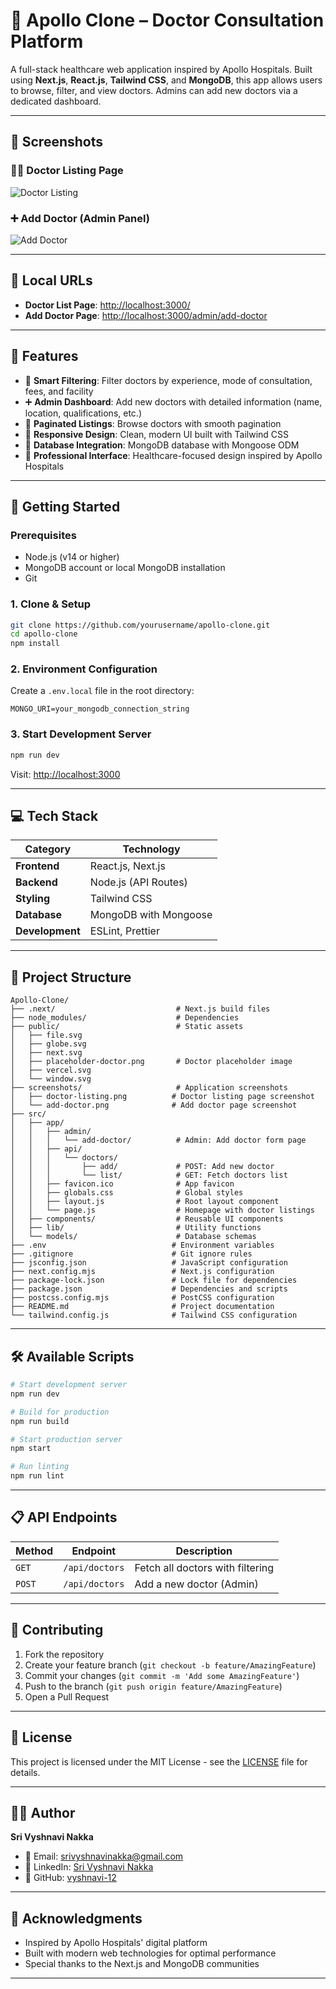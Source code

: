 # 🏥 Apollo Clone – Doctor Consultation Platform

A full-stack healthcare web application inspired by Apollo Hospitals. Built using **Next.js**, **React.js**, **Tailwind CSS**, and **MongoDB**, this app allows users to browse, filter, and view doctors. Admins can add new doctors via a dedicated dashboard.

---

## 📸 Screenshots

### 🧑‍⚕️ Doctor Listing Page
![Doctor Listing](./screenshots/doctor-listing.png)

### ➕ Add Doctor (Admin Panel)
![Add Doctor](./screenshots/add-doctor.png)

---

## 🔗 Local URLs

- **Doctor List Page**: [http://localhost:3000/](http://localhost:3000/)
- **Add Doctor Page**: [http://localhost:3000/admin/add-doctor](http://localhost:3000/admin/add-doctor)

---

## 🚀 Features

- 🔎 **Smart Filtering**: Filter doctors by experience, mode of consultation, fees, and facility
- ➕ **Admin Dashboard**: Add new doctors with detailed information (name, location, qualifications, etc.)
- 📄 **Paginated Listings**: Browse doctors with smooth pagination
- 🎨 **Responsive Design**: Clean, modern UI built with Tailwind CSS
- 💾 **Database Integration**: MongoDB database with Mongoose ODM
- 🏥 **Professional Interface**: Healthcare-focused design inspired by Apollo Hospitals

---

## 🧪 Getting Started

### Prerequisites
- Node.js (v14 or higher)
- MongoDB account or local MongoDB installation
- Git

### 1. Clone & Setup
```bash
git clone https://github.com/yourusername/apollo-clone.git
cd apollo-clone
npm install
```

### 2. Environment Configuration
Create a `.env.local` file in the root directory:
```env
MONGO_URI=your_mongodb_connection_string
```

### 3. Start Development Server
```bash
npm run dev
```

Visit: [http://localhost:3000](http://localhost:3000)

---

## 💻 Tech Stack

| Category | Technology |
|----------|------------|
| **Frontend** | React.js, Next.js |
| **Backend** | Node.js (API Routes) |
| **Styling** | Tailwind CSS |
| **Database** | MongoDB with Mongoose |
| **Development** | ESLint, Prettier |

---

## 📁 Project Structure

```
Apollo-Clone/
├── .next/                           # Next.js build files
├── node_modules/                    # Dependencies
├── public/                          # Static assets
│   ├── file.svg
│   ├── globe.svg
│   ├── next.svg
│   ├── placeholder-doctor.png       # Doctor placeholder image
│   ├── vercel.svg
│   └── window.svg
├── screenshots/                     # Application screenshots
│   ├── doctor-listing.png          # Doctor listing page screenshot
│   └── add-doctor.png              # Add doctor page screenshot
├── src/
│   ├── app/
│   │   ├── admin/
│   │   │   └── add-doctor/          # Admin: Add doctor form page
│   │   ├── api/
│   │   │   └── doctors/
│   │   │       ├── add/             # POST: Add new doctor
│   │   │       └── list/            # GET: Fetch doctors list
│   │   ├── favicon.ico              # App favicon
│   │   ├── globals.css              # Global styles
│   │   ├── layout.js                # Root layout component
│   │   └── page.js                  # Homepage with doctor listings
│   ├── components/                  # Reusable UI components
│   ├── lib/                         # Utility functions
│   └── models/                      # Database schemas
├── .env                            # Environment variables
├── .gitignore                      # Git ignore rules
├── jsconfig.json                   # JavaScript configuration
├── next.config.mjs                 # Next.js configuration
├── package-lock.json               # Lock file for dependencies
├── package.json                    # Dependencies and scripts
├── postcss.config.mjs              # PostCSS configuration
├── README.md                       # Project documentation
└── tailwind.config.js              # Tailwind CSS configuration
```

---

## 🛠️ Available Scripts

```bash
# Start development server
npm run dev

# Build for production
npm run build

# Start production server
npm start

# Run linting
npm run lint
```

---

## 📋 API Endpoints

| Method | Endpoint | Description |
|--------|----------|-------------|
| `GET` | `/api/doctors` | Fetch all doctors with filtering |
| `POST` | `/api/doctors` | Add a new doctor (Admin) |

---

## 🤝 Contributing

1. Fork the repository
2. Create your feature branch (`git checkout -b feature/AmazingFeature`)
3. Commit your changes (`git commit -m 'Add some AmazingFeature'`)
4. Push to the branch (`git push origin feature/AmazingFeature`)
5. Open a Pull Request

---

## 📝 License

This project is licensed under the MIT License - see the [LICENSE](LICENSE) file for details.

---

## 👩‍💻 Author

**Sri Vyshnavi Nakka**

- 📧 Email: [srivyshnavinakka@gmail.com](mailto:srivyshnavinakka@gmail.com)
- 🔗 LinkedIn: [Sri Vyshnavi Nakka](https://linkedin.com/in/sri-vyshnavi-nakka)
- 🐙 GitHub: [vyshnavi-12](https://github.com/vyshnavi-12)

---

## 🙏 Acknowledgments

- Inspired by Apollo Hospitals' digital platform
- Built with modern web technologies for optimal performance
- Special thanks to the Next.js and MongoDB communities

---
